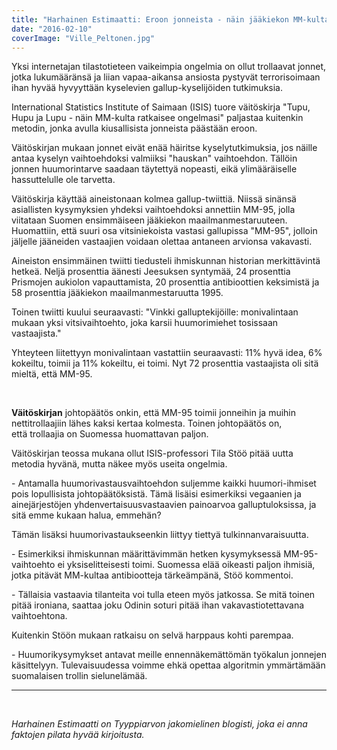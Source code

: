 ```yaml
---
title: "Harhainen Estimaatti: Eroon jonneista - näin jääkiekon MM-kulta 1995 mullistaa kyselytutkimuksen"
date: "2016-02-10"
coverImage: "Ville_Peltonen.jpg"
---
```


Yksi internetajan tilastotieteen vaikeimpia ongelmia on ollut trollaavat jonnet, jotka lukumääränsä ja liian vapaa-aikansa ansiosta pystyvät terrorisoimaan ihan hyvää hyvyyttään kyselevien gallup-kyselijöiden tutkimuksia.

International Statistics Institute of Saimaan (ISIS) tuore väitöskirja "Tupu, Hupu ja Lupu - näin MM-kulta ratkaisee ongelmasi" paljastaa kuitenkin metodin, jonka avulla kiusallisista jonneista päästään eroon.

Väitöskirjan mukaan jonnet eivät enää häiritse kyselytutkimuksia, jos näille antaa kyselyn vaihtoehdoksi valmiiksi "hauskan" vaihtoehdon. Tällöin jonnen huumorintarve saadaan täytettyä nopeasti, eikä ylimääräiselle hassuttelulle ole tarvetta.

Väitöskirja käyttää aineistonaan kolmea gallup-twiittiä. Niissä sinänsä asiallisten kysymyksien yhdeksi vaihtoehdoksi annettiin MM-95, jolla viitataan Suomen ensimmäiseen jääkiekon maailmanmestaruuteen. Huomattiin, että suuri osa vitsiniekoista vastasi gallupissa "MM-95", jolloin jäljelle jääneiden vastaajien voidaan olettaa antaneen arvionsa vakavasti.

Aineiston ensimmäinen twiitti tiedusteli ihmiskunnan historian merkittävintä hetkeä. Neljä prosenttia äänesti Jeesuksen syntymää, 24 prosenttia Prismojen aukiolon vapauttamista, 20 prosenttia antibioottien keksimistä ja 58 prosenttia jääkiekon maailmanmestaruutta 1995.

Toinen twiitti kuului seuraavasti: "Vinkki galluptekijöille: monivalintaan mukaan yksi vitsivaihtoehto, joka karsii huumorimiehet tosissaan vastaajista."

Yhteyteen liitettyyn monivalintaan vastattiin seuraavasti: 11% hyvä idea, 6% kokeiltu, toimii ja 11% kokeiltu, ei toimi. Nyt 72 prosenttia vastaajista oli sitä mieltä, että MM-95.

 

**Väitöskirjan** johtopäätös onkin, että MM-95 toimii jonneihin ja muihin nettitrollaajiin lähes kaksi kertaa kolmesta. Toinen johtopäätös on, että trollaajia on Suomessa huomattavan paljon.

Väitöskirjan teossa mukana ollut ISIS-professori Tila Stöö pitää uutta metodia hyvänä, mutta näkee myös useita ongelmia.

\- Antamalla huumorivastausvaihtoehdon suljemme kaikki huumori-ihmiset pois lopullisista johtopäätöksistä. Tämä lisäisi esimerkiksi vegaanien ja ainejärjestöjen yhdenvertaisuusvastaavien painoarvoa galluptuloksissa, ja sitä emme kukaan halua, emmehän?

Tämän lisäksi huumorivastaukseenkin liittyy tiettyä tulkinnanvaraisuutta.

\- Esimerkiksi ihmiskunnan määrittävimmän hetken kysymyksessä MM-95-vaihtoehto ei yksiselitteisesti toimi. Suomessa elää oikeasti paljon ihmisiä, jotka pitävät MM-kultaa antibiootteja tärkeämpänä, Stöö kommentoi.

\- Tällaisia vastaavia tilanteita voi tulla eteen myös jatkossa. Se mitä toinen pitää ironiana, saattaa joku Odinin soturi pitää ihan vakavastiotettavana vaihtoehtona.

Kuitenkin Stöön mukaan ratkaisu on selvä harppaus kohti parempaa.

\- Huumorikysymykset antavat meille ennennäkemättömän työkalun jonnejen käsittelyyn. Tulevaisuudessa voimme ehkä opettaa algoritmin ymmärtämään suomalaisen trollin sielunelämää.

* * *

 

_Harhainen Estimaatti on Tyyppiarvon jakomielinen blogisti, joka ei anna faktojen pilata hyvää kirjoitusta._
